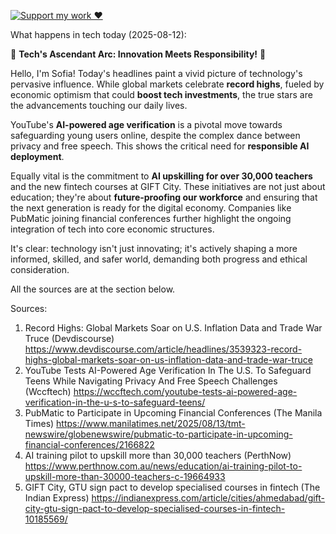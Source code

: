 [![Support my work ❤️](https://img.shields.io/badge/Support%20my%20work%20❤️-orange?style=for-the-badge&logo=patreon&logoColor=white)](https://www.patreon.com/c/orobocigano)

What happens in tech today (2025-08-12):

🚀 **Tech's Ascendant Arc: Innovation Meets Responsibility!** 🚀

Hello, I'm Sofia! Today's headlines paint a vivid picture of technology's pervasive influence. While global markets celebrate **record highs**, fueled by economic optimism that could **boost tech investments**, the true stars are the advancements touching our daily lives.

YouTube's **AI-powered age verification** is a pivotal move towards safeguarding young users online, despite the complex dance between privacy and free speech. This shows the critical need for **responsible AI deployment**.

Equally vital is the commitment to **AI upskilling for over 30,000 teachers** and the new fintech courses at GIFT City. These initiatives are not just about education; they're about **future-proofing our workforce** and ensuring that the next generation is ready for the digital economy. Companies like PubMatic joining financial conferences further highlight the ongoing integration of tech into core economic structures.

It's clear: technology isn't just innovating; it's actively shaping a more informed, skilled, and safer world, demanding both progress and ethical consideration.

All the sources are at the section below.

Sources:
1. Record Highs: Global Markets Soar on U.S. Inflation Data and Trade War Truce (Devdiscourse)
   https://www.devdiscourse.com/article/headlines/3539323-record-highs-global-markets-soar-on-us-inflation-data-and-trade-war-truce
2. YouTube Tests AI-Powered Age Verification In The U.S. To Safeguard Teens While Navigating Privacy And Free Speech Challenges (Wccftech)
   https://wccftech.com/youtube-tests-ai-powered-age-verification-in-the-u-s-to-safeguard-teens/
3. PubMatic to Participate in Upcoming Financial Conferences (The Manila Times)
   https://www.manilatimes.net/2025/08/13/tmt-newswire/globenewswire/pubmatic-to-participate-in-upcoming-financial-conferences/2166822
4. AI training pilot to upskill more than 30,000 teachers (PerthNow)
   https://www.perthnow.com.au/news/education/ai-training-pilot-to-upskill-more-than-30000-teachers-c-19664933
5. GIFT City, GTU sign pact to develop specialised courses in fintech (The Indian Express)
   https://indianexpress.com/article/cities/ahmedabad/gift-city-gtu-sign-pact-to-develop-specialised-courses-in-fintech-10185569/